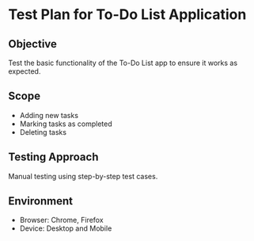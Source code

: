 # Test Plan for To-Do List Application

## Objective
Test the basic functionality of the To-Do List app to ensure it works as expected.

## Scope
- Adding new tasks
- Marking tasks as completed
- Deleting tasks

## Testing Approach
Manual testing using step-by-step test cases.

## Environment
- Browser: Chrome, Firefox
- Device: Desktop and Mobile

